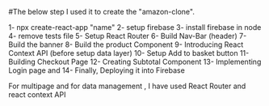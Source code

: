 #The below step I used it to create the "amazon-clone".

1- npx create-react-app "name"
2- setup firebase
3- install firebase in node
4- remove tests file 
5- Setup React Router
6- Build Nav-Bar (header)
7- Build the banner
8- Build the product Component
9- Introducing React Context API (before setup data layer)
10- Setup Add to basket button
11- Building Checkout Page
12- Creating Subtotal Component
13- Implementing Login page and 
14- Finally, Deploying it into Firebase



For multipage and for data management , I have used React Router and react context API
